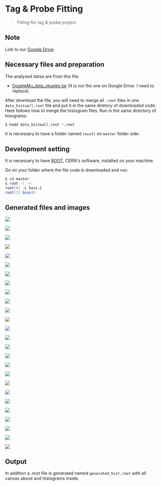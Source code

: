 # Tag & Probe Fitting

> Fitting for tag &amp; probe project

## Note

Link to our [Google Drive](https://drive.google.com/drive/folders/1KZ0OyHnHObX_z6l_ZQ3LN4n7lWHzJ9Fy).

## Necessary files and preparation

The analysed datas are from this file:
* [DoubleMu_data_ntuples.tar]() (It is not the one on Google Drive. I need to replace)

After download the file, you will need to merge all `.root` files  in one `data_histoall.root` file and put it in the same diretory of downloaded code. Here follows how to merge the histogram files. Run in the same directory of hisograms:

```sh
$ hadd data_histoall.root *.root
```

It is necessary to have a folder named `result` on `master` folder side.

## Development setting

It is necessary to have [ROOT](https://root.cern.ch/root/html534/guides/users-guide/InstallandBuild.html), CERN's software, installed on your machine.

Go on your folder where the file code is downloaded and run:

```sh
$ cd master
$ root -l -n
root[0] .L boss.C
root[1] boss()
```

## Generated files and images

![](result/InvariantMassPassing.png)

![](result/InvariantMassFailing.png)


![](result/PtPassingProbe.png)

![](result/PtPassingTag.png)

![](result/EtaPassingProbe.png)

![](result/EtaPassingTag.png)

![](result/PhiPassingProbe.png)

![](result/PhiPassingTag.png)


![](result/PtPassingProbe_Efficiency.png)

![](result/PtPassingTag_Efficiency.png)

![](result/EtaPassingProbe_Efficiency.png)

![](result/EtaPassingTag_Efficiency.png)

![](result/PhiPassingProbe_Efficiency.png)

![](result/PhiPassingTag_Efficiency.png)


![](result/PtFailingProbe.png)

![](result/PtFailingTag.png)

![](result/EtaFailingProbe.png)

![](result/EtaFailingTag.png)

![](result/PhiFailingProbe.png)

![](result/PhiFailingTag.png)


![](result/PtFailingProbe_Efficiency.png)

![](result/PtFailingTag_Efficiency.png)

![](result/EtaFailingProbe_Efficiency.png)

![](result/EtaFailingTag_Efficiency.png)

![](result/PhiFailingProbe_Efficiency.png)

![](result/PhiFailingTag_Efficiency.png)

## Output
In addition a .root file is generated named `generated_hist.root` with all canvas above and histograms inside.
